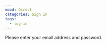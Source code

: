 ```yaml
---
mood: Direct
categories: Sign In
tags:
  - log-in
---
```

Please enter your email address and password.